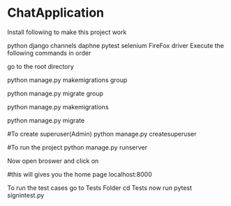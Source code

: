 # ChatApplication

Install following to make this project work

python
django
channels
daphne
pytest
selenium
FireFox driver
Execute the following commands in order

go to the root directory

python manage.py makemigrations group

python manage.py migrate group

python manage.py makemigrations

python manage.py migrate

#To create superuser(Admin)
python manage.py createsuperuser

#To run the project 
python manage.py runserver

Now open broswer and click on 

#this will gives you the home page
localhost:8000 


To run the test cases 
go to Tests Folder
cd Tests 
now run  pytest signintest.py


